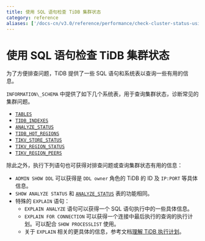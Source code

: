 ```yaml
---
title: 使用 SQL 语句检查 TiDB 集群状态
category: reference
aliases: ['/docs-cn/v3.0/reference/performance/check-cluster-status-using-sql-statements/']
---
```


# 使用 SQL 语句检查 TiDB 集群状态

为了方便排查问题，TiDB 提供了一些 SQL 语句和系统表以查询一些有用的信息。

`INFORMATION\_SCHEMA` 中提供了如下几个系统表，用于查询集群状态，诊断常见的集群问题。

- [`TABLES`](/system-tables/system-table-information-schema.md#tables-表)
- [`TIDB_INDEXES`](/system-tables/system-table-information-schema.md#tidb_indexes-表)
- [`ANALYZE_STATUS`](/system-tables/system-table-information-schema.md#analyze_status-表)
- [`TIDB_HOT_REGIONS`](/system-tables/system-table-information-schema.md#tidb_hot_regions-表)
- [`TIKV_STORE_STATUS`](/system-tables/system-table-information-schema.md#tikv_store_status-表)
- [`TIKV_REGION_STATUS`](/system-tables/system-table-information-schema.md#tikv_region_status-表)
- [`TIKV_REGION_PEERS`](/system-tables/system-table-information-schema.md#tikv_region_peers-表)

除此之外，执行下列语句也可获得对排查问题或查询集群状态有用的信息：

- `ADMIN SHOW DDL` 可以获得是 `DDL owner` 角色的 TiDB 的 ID 及 `IP:PORT` 等具体信息。
- `SHOW ANALYZE STATUS` 和 [`ANALYZE_STATUS`](/system-tables/system-table-information-schema.md#analyze_status-表) 表的功能相同。
- 特殊的 `EXPLAIN` 语句：
    - `EXPLAIN ANALYZE` 语句可以获得一个 SQL 语句执行中的一些具体信息。
    - `EXPLAIN FOR CONNECTION` 可以获得一个连接中最后执行的查询的执行计划。可以配合 `SHOW PROCESSLIST` 使用。
    - 关于 `EXPLAIN` 相关的更具体的信息，参考文档[理解 TiDB 执行计划](/query-execution-plan.md)。